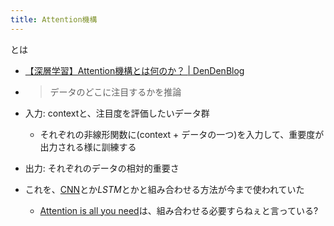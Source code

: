 ```yaml
---
title: Attention機構
---
```


とは

* [【深層学習】Attention機構とは何のか？ | DenDenBlog](https://dendenblog.xyz/what-is-attention/)

* 
   > 
   > データのどこに注目するかを推論

* 入力: contextと、注目度を評価したいデータ群
  
  * それぞれの非線形関数に(context + データの一つ)を入力して、重要度が出力される様に訓練する
* 出力: それぞれのデータの相対的重要さ

* これを、[CNN](CNN.md)とか*LSTM*とかと組み合わせる方法が今まで使われていた
  
  * [Attention is all you need](Attention%20is%20all%20you%20need.md)は、組み合わせる必要すらねぇと言っている?
